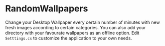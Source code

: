 # RandomWallpapers

Change your Desktop Wallpaper every certain number of minutes with new fresh images according to certain categories.
You can also add your directory with your favourate wallpapers as an offline option.
Edit `Setttings.cs` to customize the application to your own needs.
